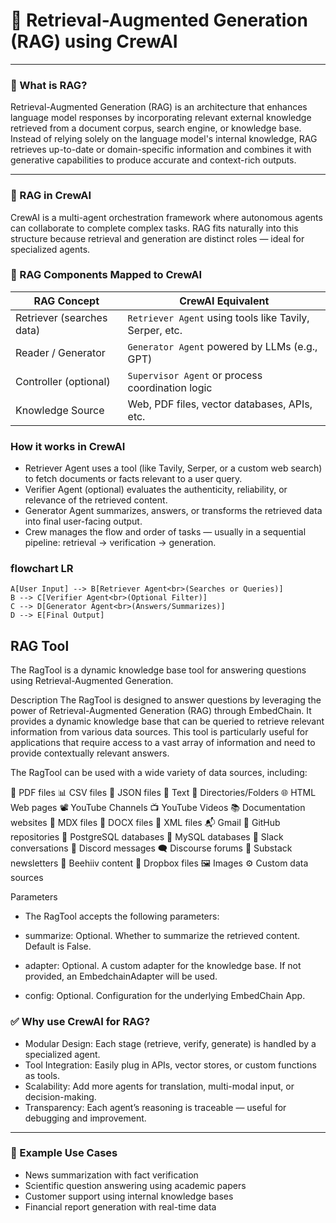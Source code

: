 # 🧠 Retrieval-Augmented Generation (RAG) using CrewAI

---

### 📌 What is RAG?
Retrieval-Augmented Generation (RAG) is an architecture that enhances language model responses by incorporating relevant external knowledge retrieved from a document corpus, search engine, or knowledge base. Instead of relying solely on the language model's internal knowledge, RAG retrieves up-to-date or domain-specific information and combines it with generative capabilities to produce accurate and context-rich outputs.

---
### 🔗 RAG in CrewAI
CrewAI is a multi-agent orchestration framework where autonomous agents can collaborate to complete complex tasks. RAG fits naturally into this structure because retrieval and generation are distinct roles — ideal for specialized agents.



### 🧩 RAG Components Mapped to CrewAI

| RAG Concept               | CrewAI Equivalent                                       |
| ------------------------- | ------------------------------------------------------- |
| Retriever (searches data) | `Retriever Agent` using tools like Tavily, Serper, etc. |
| Reader / Generator        | `Generator Agent` powered by LLMs (e.g., GPT)           |
| Controller (optional)     | `Supervisor Agent` or process coordination logic        |
| Knowledge Source          | Web, PDF files, vector databases, APIs, etc.            |


### How it works in CrewAI
- Retriever Agent uses a tool (like Tavily, Serper, or a custom web search) to fetch documents or facts relevant to a user query.
- Verifier Agent (optional) evaluates the authenticity, reliability, or relevance of the retrieved content.
- Generator Agent summarizes, answers, or transforms the retrieved data into final user-facing output.
- Crew manages the flow and order of tasks — usually in a sequential pipeline: retrieval → verification → generation.


### flowchart LR
    A[User Input] --> B[Retriever Agent<br>(Searches or Queries)]
    B --> C[Verifier Agent<br>(Optional Filter)]
    C --> D[Generator Agent<br>(Answers/Summarizes)]
    D --> E[Final Output]



## RAG Tool

The RagTool is a dynamic knowledge base tool for answering questions using Retrieval-Augmented Generation.


Description
The RagTool is designed to answer questions by leveraging the power of Retrieval-Augmented Generation (RAG) through EmbedChain. It provides a dynamic knowledge base that can be queried to retrieve relevant information from various data sources. This tool is particularly useful for applications that require access to a vast array of information and need to provide contextually relevant answers.

The RagTool can be used with a wide variety of data sources, including:

📰 PDF files
📊 CSV files
📃 JSON files
📝 Text
📁 Directories/Folders
🌐 HTML Web pages
📽️ YouTube Channels
📺 YouTube Videos
📚 Documentation websites
📝 MDX files
📄 DOCX files
🧾 XML files
📬 Gmail
📝 GitHub repositories
🐘 PostgreSQL databases
🐬 MySQL databases
🤖 Slack conversations
💬 Discord messages
🗨️ Discourse forums
📝 Substack newsletters
🐝 Beehiiv content
💾 Dropbox files
🖼️ Images
⚙️ Custom data sources
​

Parameters
- The RagTool accepts the following parameters:

- summarize: Optional. Whether to summarize the retrieved content. Default is False.
- adapter: Optional. A custom adapter for the knowledge base. If not provided, an EmbedchainAdapter will be used.
- config: Optional. Configuration for the underlying EmbedChain App.


### ✅ Why use CrewAI for RAG?
- Modular Design: Each stage (retrieve, verify, generate) is handled by a specialized agent.
- Tool Integration: Easily plug in APIs, vector stores, or custom functions as tools.
- Scalability: Add more agents for translation, multi-modal input, or decision-making.
- Transparency: Each agent’s reasoning is traceable — useful for debugging and improvement.

--- 

### 🚀 Example Use Cases
- News summarization with fact verification
- Scientific question answering using academic papers
- Customer support using internal knowledge bases
- Financial report generation with real-time data



